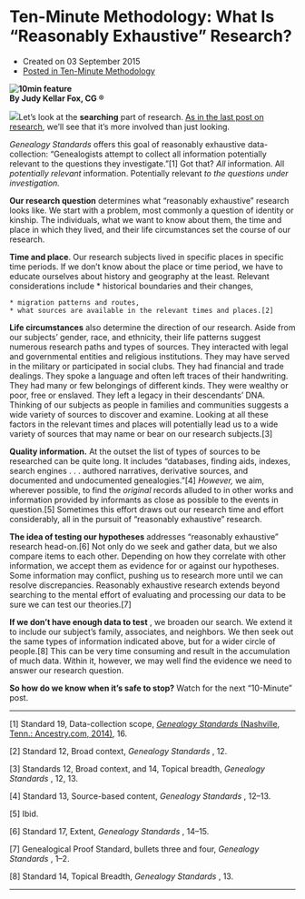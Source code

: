 #  Ten-Minute Methodology: What Is “Reasonably Exhaustive” Research? 

  * Created on 03 September 2015
  * [Posted in Ten-Minute Methodology](https://bcgcertification.org/springboard/ten-minute-methodology)

**![10min feature](https://bcgcertification.org/images/springboard/10min-feature.jpg)  
By Judy Kellar Fox, CG ®**  
  
![](https://bcgcertification.org/images/springboard/IMG_2457.jpg)Let’s look at the **searching** part of research. [As in the last post on research](https://bcgcertification.org/ten-minute-methodology-are-you-searching-or-researching), we’ll see that it’s more involved than just looking.  
  
*Genealogy Standards* offers this goal of reasonably exhaustive data-collection: “Genealogists attempt to collect all information potentially relevant to the questions they investigate.”[1] Got that? *All* information. All *potentially relevant* information. Potentially relevant *to the questions under investigation.*  
  
**Our research question** determines what “reasonably exhaustive” research looks like. We start with a problem, most commonly a question of identity or kinship. The individuals, what we want to know about them, the time and place in which they lived, and their life circumstances set the course of our research.  
  
**Time and place**. Our research subjects lived in specific places in specific time periods. If we don’t know about the place or time period, we have to educate ourselves about history and geography at the least. Relevant considerations include
    * historical boundaries and their changes,

    * migration patterns and routes,
    * what sources are available in the relevant times and places.[2]

**Life circumstances** also determine the direction of our research. Aside from our subjects’ gender, race, and ethnicity, their life patterns suggest numerous research paths and types of sources. They interacted with legal and governmental entities and religious institutions. They may have served in the military or participated in social clubs. They had financial and trade dealings. They spoke a language and often left traces of their handwriting. They had many or few belongings of different kinds. They were wealthy or poor, free or enslaved. They left a legacy in their descendants’ DNA. Thinking of our subjects as people in families and communities suggests a wide variety of sources to discover and examine. Looking at all these factors in the relevant times and places will potentially lead us to a wide variety of sources that may name or bear on our research subjects.[3]  
  
**Quality information.** At the outset the list of types of sources to be researched can be quite long. It includes “databases, finding aids, indexes, search engines . . . authored narratives, derivative sources, and documented and undocumented genealogies.”[4] *However,* we aim, wherever possible, to find the *original* records alluded to in other works and information provided by informants as close as possible to the events in question.[5] Sometimes this effort draws out our research time and effort considerably, all in the pursuit of “reasonably exhaustive” research.  
  
**The idea of testing our hypotheses** addresses “reasonably exhaustive” research head-on.[6] Not only do we seek and gather data, but we also compare items to each other. Depending on how they correlate with other information, we accept them as evidence for or against our hypotheses. Some information may conflict, pushing us to research more until we can resolve discrepancies. Reasonably exhaustive research extends beyond searching to the mental effort of evaluating and processing our data to be sure we can test our theories.[7]  
  
**If we don’t have enough data to test** , we broaden our search. We extend it to include our subject’s family, associates, and neighbors. We then seek out the same types of information indicated above, but for a wider circle of people.[8] This can be very time consuming and result in the accumulation of much data. Within it, however, we may well find the evidence we need to answer our research question.  
  
**So how do we know when it’s safe to stop?** Watch for the next “10-Minute” post.
  
  

* * *

  
  

[1] Standard 19, Data-collection scope, [*Genealogy Standards* (Nashville, Tenn.: Ancestry.com, 2014)](https://bcgcertification.org/product/bcg-genealogy-standards/), 16.

  

[2] Standard 12, Broad context, *Genealogy Standards* , 12.

  

[3] Standards 12, Broad context, and 14, Topical breadth, *Genealogy Standards* , 12, 13.

  

[4] Standard 13, Source-based content, *Genealogy Standards* , 12–13.

  

[5] Ibid.

  

[6] Standard 17, Extent, *Genealogy Standards* , 14–15.

  

[7] Genealogical Proof Standard, bullets three and four, *Genealogy Standards* , 1–2.

  

[8] Standard 14, Topical Breadth, *Genealogy Standards* , 13.

* * *
